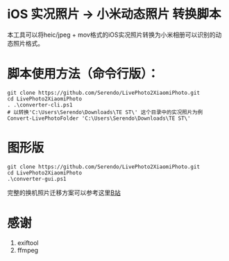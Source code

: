 # iOS 实况照片 -> 小米动态照片 转换脚本

本工具可以将heic/jpeg + mov格式的iOS实况照片转换为小米相册可以识别的动态照片格式。


# 脚本使用方法（命令行版）：
```
git clone https://github.com/Serendo/LivePhoto2XiaomiPhoto.git
cd LivePhoto2XiaomiPhoto
. .\converter-cli.ps1
# 以转换'C:\Users\Serendo\Downloads\TE ST\' 这个目录中的实况照片为例
Convert-LivePhotoFolder 'C:\Users\Serendo\Downloads\TE ST\'
```

# 图形版
```
git clone https://github.com/Serendo/LivePhoto2XiaomiPhoto.git
cd LivePhoto2XiaomiPhoto
.\converter-gui.ps1
```

完整的换机照片迁移方案可以参考这里[B站](https://www.bilibili.com/opus/1006443152534405127)

# 感谢
1. exiftool
2. ffmpeg
